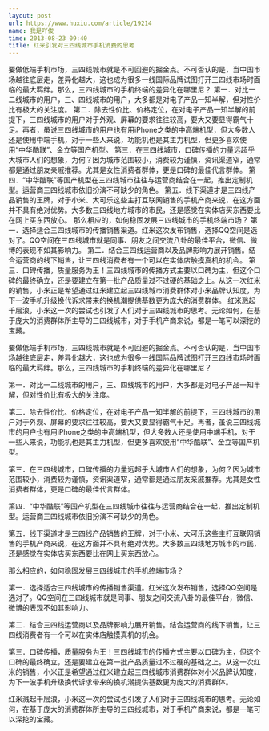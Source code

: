 ```yaml
---
layout: post
url: https://www.huxiu.com/article/19214
name: 我是吖俊
time: 2013-08-23 09:40
title: 红米引发对三四线城市手机消费的思考
---
```

要做低端手机市场，三四线城市就是不可回避的掘金点。不可否认的是，当中国市场越往底层走，差异化越大，这也成为很多一线国际品牌试图打开三四线市场时面临的最大羁绊。那么，三四线城市的手机终端的差异化在哪里尼？ 第一．对比一二线城市的用户，三、四线城市的用户，大多都是对电子产品一知半解，但对性价比有极大的关注度。 第二．除去性价比、价格定位，在对电子产品一知半解的前提下，三四线城市的用户对于外观、屏幕的要求往往较高，要大又要显得霸气十足。再者，虽说三四线城市的用户也有用iPhone之类的中高端机型，但大多数人还是使用中端手机，对于一些人来说，功能机也是其主力机型，但更多喜欢使用“中华酷联”、金立等国产机型。 第三．在三四线城市，口碑传播的力量远超乎大城市人们的想象，为何？因为城市范围较小，消费较为谨慎，资讯渠道窄，通常都是通过朋友亲戚推荐。尤其是女性消费者群体，更是口碑的最佳代言群体。 第四．“中华酷联”等国产机型在三四线城市往往与运营商结合在一起，推出定制机型。运营商三四线城市依旧扮演不可缺少的角色。 第五．线下渠道才是三四线产品销售的王牌，对于小米、大可乐这些主打互联网销售的手机产商来说，在这方面并不具有绝对优势。大多数三四线地方城市的市民，还是感觉在实体店买东西要比在网上买东西放心。 那么相应的，如何稳固发展三四线城市的手机终端市场？ 第一．选择适合三四线城市的传播销售渠道。红米这次发布销售，选择QQ空间是选对了。QQ空间在三四线城市就是同事、朋友之间交流八卦的最佳平台，微信、微博的表现不如其影响力。 第二．结合三四线运营商以及品牌影响力展开销售。结合运营商的线下销售，让三四线消费者有一个可以在实体店触摸真机的机会。 第三．口碑传播，质量服务为王！三四线城市的传播方式主要以口碑为主，但这个口碑的最终确立，还是要建立在第一批产品质量过不过硬的基础之上。从这一次红米的销售，小米正是希望通过红米建立起三四线城市消费群体对小米品牌认知度，为下一波手机升级换代诉求带来的换机潮提供基数更为庞大的消费群体。 红米溅起千层浪，小米这一次的尝试也引发了人们对于三四线城市的思考。无论如何，在基于庞大的消费群体所主导的三四线城市，对于手机产商来说，都是一笔可以深挖的宝藏。

要做低端手机市场，三四线城市就是不可回避的掘金点。不可否认的是，当中国市场越往底层走，差异化越大，这也成为很多一线国际品牌试图打开三四线市场时面临的最大羁绊。那么，三四线城市的手机终端的差异化在哪里尼？

第一．对比一二线城市的用户，三、四线城市的用户，大多都是对电子产品一知半解，但对性价比有极大的关注度。

第二．除去性价比、价格定位，在对电子产品一知半解的前提下，三四线城市的用户对于外观、屏幕的要求往往较高，要大又要显得霸气十足。再者，虽说三四线城市的用户也有用iPhone之类的中高端机型，但大多数人还是使用中端手机，对于一些人来说，功能机也是其主力机型，但更多喜欢使用“中华酷联”、金立等国产机型。

第三．在三四线城市，口碑传播的力量远超乎大城市人们的想象，为何？因为城市范围较小，消费较为谨慎，资讯渠道窄，通常都是通过朋友亲戚推荐。尤其是女性消费者群体，更是口碑的最佳代言群体。

第四．“中华酷联”等国产机型在三四线城市往往与运营商结合在一起，推出定制机型。运营商三四线城市依旧扮演不可缺少的角色。

第五．线下渠道才是三四线产品销售的王牌，对于小米、大可乐这些主打互联网销售的手机产商来说，在这方面并不具有绝对优势。大多数三四线地方城市的市民，还是感觉在实体店买东西要比在网上买东西放心。

那么相应的，如何稳固发展三四线城市的手机终端市场？

第一．选择适合三四线城市的传播销售渠道。红米这次发布销售，选择QQ空间是选对了。QQ空间在三四线城市就是同事、朋友之间交流八卦的最佳平台，微信、微博的表现不如其影响力。

第二．结合三四线运营商以及品牌影响力展开销售。结合运营商的线下销售，让三四线消费者有一个可以在实体店触摸真机的机会。

第三．口碑传播，质量服务为王！三四线城市的传播方式主要以口碑为主，但这个口碑的最终确立，还是要建立在第一批产品质量过不过硬的基础之上。从这一次红米的销售，小米正是希望通过红米建立起三四线城市消费群体对小米品牌认知度，为下一波手机升级换代诉求带来的换机潮提供基数更为庞大的消费群体。

红米溅起千层浪，小米这一次的尝试也引发了人们对于三四线城市的思考。无论如何，在基于庞大的消费群体所主导的三四线城市，对于手机产商来说，都是一笔可以深挖的宝藏。

